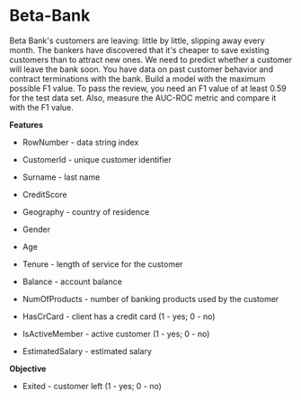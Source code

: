 # Beta-Bank

Beta Bank's customers are leaving: little by little, slipping away every month. The bankers have discovered that it's cheaper to save existing customers than to attract new ones.
We need to predict whether a customer will leave the bank soon. You have data on past customer behavior and contract terminations with the bank.
Build a model with the maximum possible F1 value. To pass the review, you need an F1 value of at least 0.59 for the test data set.
Also, measure the AUC-ROC metric and compare it with the F1 value.

**Features**

* RowNumber - data string index

* CustomerId - unique customer identifier

* Surname - last name

* CreditScore 

* Geography - country of residence

* Gender 

* Age 

* Tenure - length of service for the customer

* Balance - account balance

* NumOfProducts - number of banking products used by the customer

* HasCrCard - client has a credit card (1 - yes; 0 - no)

* IsActiveMember - active customer (1 - yes; 0 - no)

* EstimatedSalary - estimated salary

**Objective**

* Exited - customer left (1 - yes; 0 - no)
